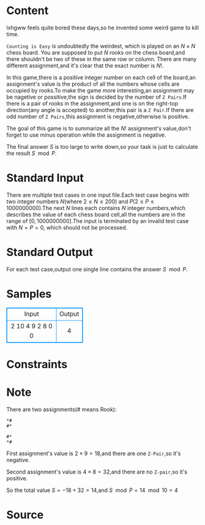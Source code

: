 
# Content

lxhgww feels quite bored these days,so he invented some weird game to kill time.

`Counting is Easy` is undoubtedly the weirdest, which is played on an $N\times N$ chess board. You are supposed to put $N$ rooks on the chess board,and there shouldn't be two of these in the same row or column. There are many different assignment,and it's clear that the exact number is $N!$.

In this game,there is a positive integer number on each cell of the board,an assignment's value is the product of all the numbers whose cells are occupied by rooks.To make the game more interesting,an assignment may be nagetive or possitive,the sign is decided by the number of `Z Pairs`.If there is a pair of rooks in the assignment,and one is on the right-top direction(any angle is accepted) to another,this pair is a `Z Pair`.If there are odd number of `Z Pairs`,this assignment is negative,otherwise is positive.

The goal of this game is to summarize all the $N!$ assignment's value,don't forget to use minus operation while the assignment is negative.

The final answer $S$ is too large to write down,so your task is just to calculate the result $S \mod P$.

# Standard Input

There are multiple test cases in one input file.Each test case begins with two integer numbers $N$(where $2\leq N\leq 200$) and $P$($2\leq P\leq 1000000000$).The next $N$ lines each contains $N$ integer numbers,which describes the value of each chess board cell,all the numbers are in the range of $[0,1000000000]$.The input is terminated by an invalid test case with $N = P = 0$, which should not be processed.

# Standard Output

For each test case,output one single line contains the answer $S\mod P$.

# Samples

<style>
        table,table tr th, table tr td { border:1px solid #0094ff; }
        table { width: 200px; min-height: 25px; line-height: 25px; text-align: center; border-collapse: collapse;}   
    </style>
<table>
	<tr>
		<td>Input</td>
		<td>Output</td>
	</tr>
<tr><td>2 10
4 9
2 8
0 0</td><td>4</td></tr></table>


# Constraints



# Note

There are two assignments(# means Rook):
```
*#
#*
```
```
#*
*#
```
First assignment's value is $2\times 9=18$,and there are one `Z-Pair`,so it's negative.

Second assignment's value is $4\times 8=32$,and there are no `Z-pair`,so it's positive.

So the total value $S= -18 + 32 =14$,and $S\mod P=14\mod 10=4$

# Source


